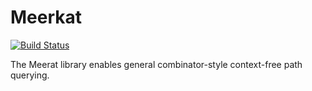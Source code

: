 # Meerkat
[![Build Status](https://travis-ci.org/YaccConstructor/Meerkat.svg?branch=master)](https://travis-ci.org/YaccConstructor/Meerkat)

The Meerat library enables general combinator-style context-free path querying.
